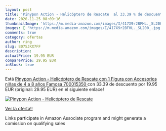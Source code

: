 ```yaml
---
layout: post
title: 'Pinypon Action - Helicóptero de Rescate  al 33.39 % de descuento'
date: 2020-11-25 08:09:16
thumbnailImage: 'https://m.media-amazon.com/images/I/417X9r2BFHL._SL200_.jpg'
images: [ 'https://m.media-amazon.com/images/I/417X9r2BFHL._SL200_.jpg' ]
comments: true
category: ofertas
author: ring
slug: B07SJKX7FF
description:
actualPrice: 19.95 EUR
comparePrice: 29.95 EUR
inStock: true
---
```


Está [Pinypon Action - Helicóptero de Rescate con 1 Figura con Accesorios  niñas de 4 a 8 años  Famosa 700015350 ](https://www.amazon.es/dp/B07SJKX7FF/?tag=tolees-21) con 33.39 de descuento por 19.95 EUR (original: 29.95 EUR) en el siguiente enlace!

[![Pinypon Action - Helicóptero de Rescate ](https://m.media-amazon.com/images/I/417X9r2BFHL._SL200_.jpg)](https://www.amazon.es/dp/B07SJKX7FF/?tag=tolees-21)

[Ver la oferta!!](https://www.amazon.es/dp/B07SJKX7FF/?tag=tolees-21)

Links participate in Amazon Associate program and might generate a comission on qualifying sales


